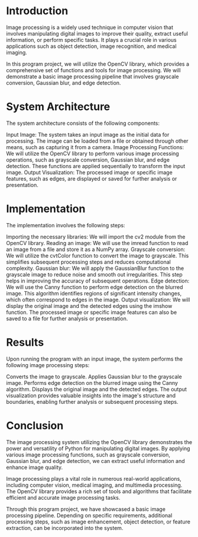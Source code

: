 # Introduction

Image processing is a widely used technique in computer vision that involves manipulating digital images to improve their quality, extract useful information, or perform specific tasks. It plays a crucial role in various applications such as object detection, image recognition, and medical imaging.

In this program project, we will utilize the OpenCV library, which provides a comprehensive set of functions and tools for image processing. We will demonstrate a basic image processing pipeline that involves grayscale conversion, Gaussian blur, and edge detection.

# System Architecture

The system architecture consists of the following components:

Input Image: The system takes an input image as the initial data for processing. The image can be loaded from a file or obtained through other means, such as capturing it from a camera.
Image Processing Functions: We will utilize the OpenCV library to perform various image processing operations, such as grayscale conversion, Gaussian blur, and edge detection. These functions are applied sequentially to transform the input image.
Output Visualization: The processed image or specific image features, such as edges, are displayed or saved for further analysis or presentation.

# Implementation

The implementation involves the following steps:

Importing the necessary libraries: We will import the cv2 module from the OpenCV library.
Reading an image: We will use the imread function to read an image from a file and store it as a NumPy array.
Grayscale conversion: We will utilize the cvtColor function to convert the image to grayscale. This simplifies subsequent processing steps and reduces computational complexity.
Gaussian blur: We will apply the GaussianBlur function to the grayscale image to reduce noise and smooth out irregularities. This step helps in improving the accuracy of subsequent operations.
Edge detection: We will use the Canny function to perform edge detection on the blurred image. This algorithm identifies regions of significant intensity changes, which often correspond to edges in the image.
Output visualization: We will display the original image and the detected edges using the imshow function. The processed image or specific image features can also be saved to a file for further analysis or presentation.

# Results

Upon running the program with an input image, the system performs the following image processing steps:

Converts the image to grayscale.
Applies Gaussian blur to the grayscale image.
Performs edge detection on the blurred image using the Canny algorithm.
Displays the original image and the detected edges.
The output visualization provides valuable insights into the image's structure and boundaries, enabling further analysis or subsequent processing steps.

# Conclusion

The image processing system utilizing the OpenCV library demonstrates the power and versatility of Python for manipulating digital images. By applying various image processing functions, such as grayscale conversion, Gaussian blur, and edge detection, we can extract useful information and enhance image quality.

Image processing plays a vital role in numerous real-world applications, including computer vision, medical imaging, and multimedia processing. The OpenCV library provides a rich set of tools and algorithms that facilitate efficient and accurate image processing tasks.

Through this program project, we have showcased a basic image processing pipeline. Depending on specific requirements, additional processing steps, such as image enhancement, object detection, or feature extraction, can be incorporated into the system.
